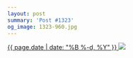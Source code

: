 ```yaml
---
layout: post
summary: 'Post #1323'
og_image: 1323-960.jpg
---
```


<p>
 <time>
  <a href="/1323">
   {{ page.date | date: "%B %-d, %Y" }}
  </a>
 </time>
 <a href="/1323">
  <img data-taken="3/21/2021" sizes="(min-width: 700px) 50vw, calc(100vw - 2rem)" src="{{ site.assets_url }}/1323-480.jpg" srcset="{{ site.assets_url }}/1323-240.jpg 240w, {{ site.assets_url }}/1323-480.jpg 480w, {{ site.assets_url }}/1323-720.jpg 720w, {{ site.assets_url }}/1323-960.jpg 960w"/>
 </a>
</p>
